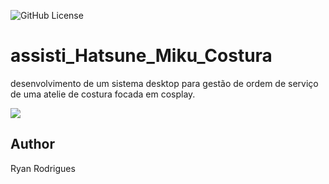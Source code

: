 ![GitHub License](https://img.shields.io/github/license/ryananimo64/assisti_ryan)


# assisti_Hatsune_Miku_Costura
desenvolvimento de um sistema desktop para gestão de ordem de serviço de uma atelie de costura focada em cosplay.
<div><img src="https://upload.wikimedia.org/wikipedia/pt/c/ce/HatsuneMikuSekai.png"></div>

## Author
Ryan Rodrigues


